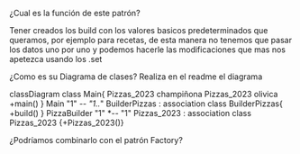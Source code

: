 ¿Cual es la función de este patrón?

Tener creados los build con los valores basicos predeterminados que queramos, por ejemplo para recetas,
de esta manera no tenemos que pasar los datos uno por uno y podemos hacerle las modificaciones que mas nos apetezca usando los .set

¿Como es su Diagrama de clases? Realiza en el readme el diagrama

classDiagram
class Main{
Pizzas_2023 champiñona
Pizzas_2023 olivica
+main()
}
Main "1" *-- "1..*" BuilderPizzas : association
class BuilderPizzas{
+build()
}
PizzaBuilder "1" *-- "1" Pizzas_2023 : association
class Pizzas_2023 {+Pizzas_2023()}


¿Podríamos combinarlo con el patrón Factory?